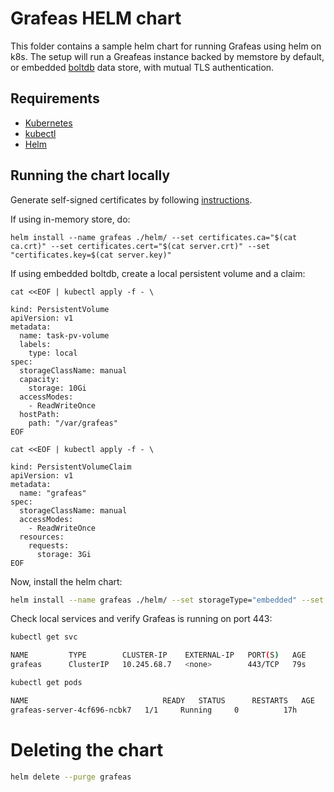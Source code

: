 # Grafeas HELM chart

This folder contains a sample helm chart for running Grafeas using helm on k8s.
The setup will run a Greafeas instance backed by memstore by default, or embedded [boltdb](https://github.com/boltdb/bolt) data store, with mutual TLS authentication.

## Requirements

* [Kubernetes](https://kubernetes.io/)
* [kubectl](https://kubernetes.io/docs/tasks/tools/install-kubectl/)
* [Helm](https://helm.sh/)

## Running the chart locally

Generate self-signed certificates by following [instructions](../docs/running_grafeas.md#use-grafeas-with-self-signed-certificate).

If using in-memory store, do:

```
helm install --name grafeas ./helm/ --set certificates.ca="$(cat ca.crt)" --set certificates.cert="$(cat server.crt)" --set "certificates.key=$(cat server.key)"
```

If using embedded boltdb, create a local persistent volume and a claim:

```shell
cat <<EOF | kubectl apply -f - \

kind: PersistentVolume
apiVersion: v1
metadata:
  name: task-pv-volume
  labels:
    type: local
spec:
  storageClassName: manual
  capacity:
    storage: 10Gi
  accessModes:
    - ReadWriteOnce
  hostPath:
    path: "/var/grafeas"
EOF

cat <<EOF | kubectl apply -f - \

kind: PersistentVolumeClaim
apiVersion: v1
metadata:
  name: "grafeas"
spec:
  storageClassName: manual
  accessModes:
    - ReadWriteOnce
  resources:
    requests:
      storage: 3Gi
EOF
```

Now, install the helm chart:

```sh
helm install --name grafeas ./helm/ --set storageType="embedded" --set certificates.ca="$(cat ca.crt)" --set certificates.cert="$(cat server.crt)" --set "certificates.key=$(cat server.key)"
```

Check local services and verify Grafeas is running on port 443:

```sh
kubectl get svc

NAME         TYPE        CLUSTER-IP    EXTERNAL-IP   PORT(S)   AGE
grafeas      ClusterIP   10.245.68.7   <none>        443/TCP   79s

kubectl get pods

NAME                              READY   STATUS      RESTARTS   AGE
grafeas-server-4cf696-ncbk7   1/1     Running     0          17h
```

# Deleting the chart

```sh
helm delete --purge grafeas
```
